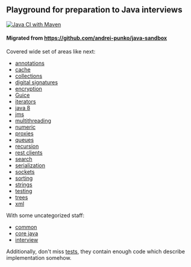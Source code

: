 
## Playground for preparation to Java interviews

[![Java CI with Maven](https://github.com/andrei-punko/java-interview/actions/workflows/maven.yml/badge.svg)](https://github.com/andrei-punko/java-interview/actions/workflows/maven.yml)

#### Migrated from https://github.com/andrei-punko/java-sandbox

Covered wide set of areas like next:
- [annotations](./src/main/java/by/andd3dfx/annotation)
- [cache](./src/main/java/by/andd3dfx/cache)
- [collections](./src/main/java/by/andd3dfx/collections)
- [digital signatures](./src/main/java/by/andd3dfx/digitalsignature)
- [encryption](./src/main/java/by/andd3dfx/encrypt)
- [Guice](./src/main/java/by/andd3dfx/guice)
- [iterators](./src/main/java/by/andd3dfx/iterators)
- [java 8](./src/main/java/by/andd3dfx/java8)
- [jms](./src/main/java/by/andd3dfx/jms)
- [multithreading](./src/main/java/by/andd3dfx/multithreading)
- [numeric](./src/main/java/by/andd3dfx/numeric)
- [proxies](./src/main/java/by/andd3dfx/proxy)
- [queues](./src/main/java/by/andd3dfx/queue)
- [recursion](./src/main/java/by/andd3dfx/recursion)
- [rest clients](./src/main/java/by/andd3dfx/restclient)
- [search](./src/main/java/by/andd3dfx/search)
- [serialization](./src/main/java/by/andd3dfx/serialization)
- [sockets](./src/main/java/by/andd3dfx/sockets)
- [sorting](./src/main/java/by/andd3dfx/sorting)
- [strings](./src/main/java/by/andd3dfx/string)
- [testing](./src/main/java/by/andd3dfx/testing)
- [trees](./src/main/java/by/andd3dfx/tree)
- [xml](./src/main/java/by/andd3dfx/xml)

With some uncategorized staff:
- [common](./src/main/java/by/andd3dfx/common)
- [core java](./src/main/java/by/andd3dfx/core)
- [interview](./src/main/java/by/andd3dfx/interview)

Additionally, don't miss [tests](./src/test/java/by/andd3dfx), they contain enough code which describe implementation somehow.
